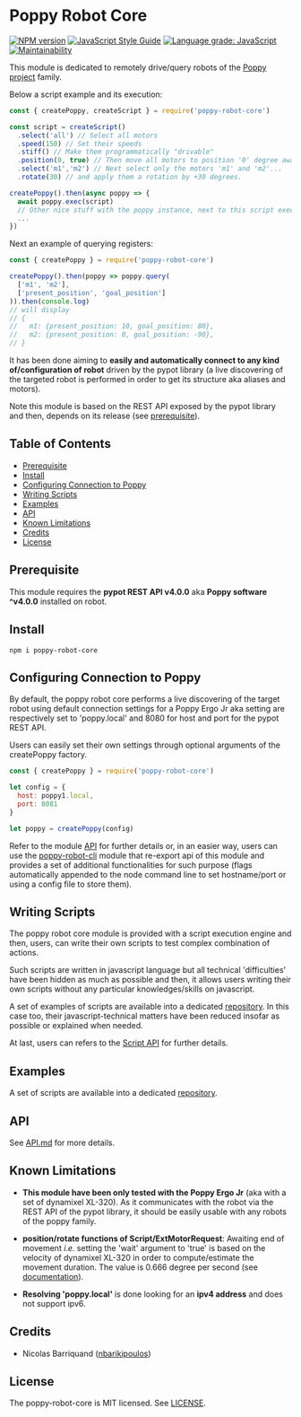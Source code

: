 # Poppy Robot Core

[![NPM version][npm-image]][npm-url]
[![JavaScript Style Guide][standard-image]][standard-url]
[![Language grade: JavaScript][lgtm-image]][lgtm-url]
[![Maintainability][code-climate-image]][code-climate-url]

This module is dedicated to remotely drive/query robots of the [Poppy project](https://www.poppy-project.org/en/) family.

Below a script example and its execution:

```js
const { createPoppy, createScript } = require('poppy-robot-core')

const script = createScript()
  .select('all') // Select all motors
  .speed(150) // Set their speeds
  .stiff() // Make them programmatically "drivable"
  .position(0, true) // Then move all motors to position '0' degree awaiting the end of the movement
  .select('m1','m2') // Next select only the motors 'm1' and 'm2'...
  .rotate(30) // and apply them a rotation by +30 degrees.

createPoppy().then(async poppy => {
  await poppy.exec(script)
  // Other nice stuff with the poppy instance, next to this script execution
  ...  
})
```

Next an example of querying registers:

```js
const { createPoppy } = require('poppy-robot-core')

createPoppy().then(poppy => poppy.query(
  ['m1', 'm2'],
  ['present_position', 'goal_position']
)).then(console.log)
// will display
// {
//   m1: {present_position: 10, goal_position: 80},
//   m2: {present_position: 0, goal_position: -90},
// }
```

It has been done aiming to __easily and automatically connect to any kind of/configuration of robot__ driven by the pypot library (a live discovering of the targeted robot is performed in order to get its structure aka aliases and motors).

Note this module is based on the REST API exposed by the pypot library and then, depends on its release (see [prerequisite](#prerequisite)).

## Table of Contents

<!-- toc -->

- [Prerequisite](#prerequisite)
- [Install](#install)
- [Configuring Connection to Poppy](#configuring-connection-to-poppy)
- [Writing Scripts](#writing-scripts)
- [Examples](#examples)
- [API](#api)
- [Known Limitations](#known-limitations)
- [Credits](#credits)
- [License](#license)

<!-- tocstop -->

## Prerequisite

This module requires the __pypot REST API v4.0.0__ aka __Poppy software ^v4.0.0__ installed on robot.

## Install

```shell
npm i poppy-robot-core
```

## Configuring Connection to Poppy

By default, the poppy robot core performs a live discovering of the target robot using default connection settings for a Poppy Ergo Jr aka setting are respectively set to 'poppy.local' and 8080 for host and port for the pypot REST API.

Users can easily set their own settings through optional arguments of the createPoppy factory.

```js
const { createPoppy } = require('poppy-robot-core')

let config = {
  host: poppy1.local,
  port: 8081
}

let poppy = createPoppy(config)
```

Refer to the module [API](#api) for further details or, in an easier way, users can use the [poppy-robot-cli][cli-link] module that re-export api of this module and provides a set of additional functionalities for such purpose (flags automatically appended to the node command line to set hostname/port or using a config file to store them).

## Writing Scripts

The poppy robot core module is provided with a script execution engine and then, users, can write their own scripts to test complex  combination of actions.

Such scripts are written in javascript language but all technical \'difficulties\' have been hidden as much as possible and then, it allows users writing their own scripts without any particular knowledges/skills on javascript.

A set of examples of scripts are available into a dedicated [repository](https://github.com/nbarikipoulos/poppy-examples). In this case too, their javascript-technical matters have been reduced insofar as possible or explained when needed.

At last, users can refers to the [Script API](./doc/api.md#module_poppy-robot-core..Script) for further details.

## Examples

A set of scripts are available into a dedicated [repository](https://github.com/nbarikipoulos/poppy-examples).

## API

See [API.md](./doc/api.md) for more details.

## Known Limitations

- __This module have been only tested with the Poppy Ergo Jr__ (aka with a set of dynamixel XL-320). As it communicates with the robot via the REST API of the pypot library, it should be easily usable with any robots of the poppy family.


- __position/rotate functions of Script/ExtMotorRequest__: Awaiting end of movement _i.e._ setting the 'wait' argument to 'true' is based on the velocity of dynamixel XL-320 in order to compute/estimate the movement duration.
The value is 0.666 degree per second (see [documentation](https://emanual.robotis.com/docs/en/dxl/x/xl320/)).

- __Resolving 'poppy.local'__ is done looking for an __ipv4 address__ and does not support ipv6.

## Credits

- Nicolas Barriquand ([nbarikipoulos](https://github.com/nbarikipoulos))

## License

The poppy-robot-core is MIT licensed. See [LICENSE](./LICENSE.md).

[cli-link]: https://github.com/nbarikipoulos/poppy-robot-cli#readme

[npm-url]: https://www.npmjs.com/package/poppy-robot-core
[npm-image]: https://img.shields.io/npm/v/poppy-robot-core.svg
[standard-url]: https://standardjs.com
[standard-image]: https://img.shields.io/badge/code_style-standard-brightgreen.svg

[lgtm-url]: https://lgtm.com/projects/g/nbarikipoulos/poppy-robot-core
[lgtm-image]: https://img.shields.io/lgtm/grade/javascript/g/nbarikipoulos/poppy-robot-core.svg?logo=lgtm&logoWidth=18
[code-climate-url]: https://codeclimate.com/github/nbarikipoulos/poppy-robot-core/maintainability
[code-climate-image]: https://api.codeclimate.com/v1/badges/e6e11269379853eae9a8/maintainability

